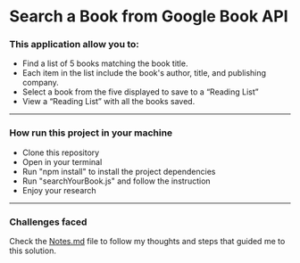 # Search a Book from Google Book API

### This application allow you to:

- Find a list of 5 books matching the book title.
- Each item in the list include the book's author, title, and publishing company.
- Select a book from the five displayed to save to a “Reading List”
- View a “Reading List” with all the books saved.

------  

### How run this project in your machine
- Clone this repository
- Open in your terminal
- Run "npm install" to install the project dependencies
- Run "searchYourBook.js" and follow the instruction
- Enjoy your research
---
### Challenges faced
Check the [Notes.md]([https://github.com/Emanuele-20/Search-A-Book-on-Google/blob/main/Notes.md) file to follow my thoughts and steps that guided me to this solution.

